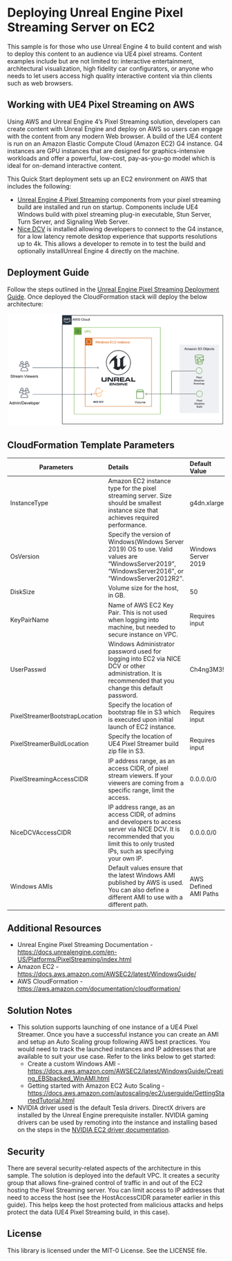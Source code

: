 # Deploying Unreal Engine Pixel Streaming Server on EC2

This sample is for those who use Unreal Engine 4 to build content and wish to deploy this content to an audience via UE4 pixel streams. Content examples include but are not limited to: interactive entertainment, architectural visualization, high fidelity car configurators, or anyone who needs to let users access high quality interactive content via thin clients such as web browsers.

## Working with UE4 Pixel Streaming on AWS

Using AWS and Unreal Engine 4’s Pixel Streaming solution, developers can create content with Unreal Engine and deploy on AWS so users can engage with the content from any modern Web browser. A build of the UE4 content is run on an Amazon Elastic Compute Cloud (Amazon EC2) G4 instance. G4 instances are GPU instances that are designed for graphics-intensive workloads and offer a powerful, low-cost, pay-as-you-go model which is ideal for on-demand interactive content.

This Quick Start deployment sets up an EC2 environment on AWS that includes the following:

* [Unreal Engine 4 Pixel Streaming](https://docs.unrealengine.com/en-US/Platforms/PixelStreaming/index.html) components from your pixel streaming build are installed and run on startup. Components include UE4 Windows build with pixel streaming plug-in executable, Stun Server, Turn Server, and Signaling Web Server.
* [Nice DCV](https://www.google.com/url?sa=t&rct=j&q=&esrc=s&source=web&cd=&cad=rja&uact=8&ved=2ahUKEwjegIuN6YLsAhUIna0KHdNXCBwQFjAAegQIAxAB&url=https%3A%2F%2Faws.amazon.com%2Fhpc%2Fdcv%2F&usg=AOvVaw3zloCNRymwGNnFAuD7OP3M) is installed allowing developers to connect to the G4 instance, for a low latency remote desktop experience that supports resolutions up to 4k. This allows a developer to remote in to test the build and optionally installUnreal Engine 4 directly on the machine.

## Deployment Guide

Follow the steps outlined in the [Unreal Engine Pixel Streaming Deployment Guide](Documentation/Unreal-Engine-Pixel-Streaming-Deployment-Guide.pdf). Once deployed the CloudFormation stack will deploy the below architecture:

![Architecture Diagram](Documentation/Unreal-Engine-Pixel-Streaming-Architecture.png)

## CloudFormation Template Parameters

  | Parameters                      | Details                                                                                   | Default Value      |
  | ---------------------------     |:------------------------------------------------------------------------------------------|:-------------------|
  |InstanceType                     | Amazon EC2 instance type for the pixel streaming server. Size should be smallest instance size that achieves required performance. | g4dn.xlarge |
  |OsVersion                        | Specify the version of Windows(Windows Server 2019) OS to use. Valid values are “WindowsServer2019”, “WindowsServer2016”, or “WindowsServer2012R2”. |  Windows Server 2019 |
  |DiskSize                         | Volume size for the host, in GB.  | 50 |
  |KeyPairName                      | Name of AWS EC2 Key Pair. This is not used when logging into machine, but needed to secure instance on VPC. | Requires input |
  |UserPasswd                       | Windows Administrator password used for logging into EC2 via NICE DCV or other administration. It is recommended that you change this default password. | Ch4ng3M3! |
  |PixelStreamerBootstrapLocation   | Specify the location of bootstrap file in S3 which is executed upon initial launch of EC2 instance.    | Requires input |
  |PixelStreamerBuildLocation       | Specify the location of UE4 Pixel Streamer build zip file in S3. | Requires input |
  |PixelStreamingAccessCIDR         | IP address range, as an access CIDR, of pixel stream viewers. If your viewers are coming from a specific range, limit the access. | 0.0.0.0/0 |
  |NiceDCVAccessCIDR                | IP address range, as an access CIDR, of admins and developers to access server via NICE DCV. It is recommended that you limit this to only trusted IPs, such as specifying your own IP. | 0.0.0.0/0 |
  |Windows AMIs                     | Default values ensure that the latest Windows AMI published by AWS is used. You can also define a different AMI to use with a different path. | AWS Defined AMI Paths |

## Additional Resources

* Unreal Engine Pixel Streaming Documentation - <https://docs.unrealengine.com/en-US/Platforms/PixelStreaming/index.html>
* Amazon EC2 - <https://docs.aws.amazon.com/AWSEC2/latest/WindowsGuide/>
* AWS CloudFormation - <https://aws.amazon.com/documentation/cloudformation/>

## Solution Notes

* This solution supports launching of one instance of a UE4 Pixel Streamer. Once you have a successful instance you can create an AMI and setup an Auto Scaling group following AWS best practices. You would need to track the launched instances and IP addresses that are available to suit your use case. Refer to the links below to get started:
  * Create a custom Windows AMI - <https://docs.aws.amazon.com/AWSEC2/latest/WindowsGuide/Creating_EBSbacked_WinAMI.html>
  * Getting started with Amazon EC2 Auto Scaling - <https://docs.aws.amazon.com/autoscaling/ec2/userguide/GettingStartedTutorial.html>
* NVIDIA driver used is the default Tesla drivers. DirectX drivers are installed by the Unreal Engine prerequisite installer. NVIDIA gaming drivers can be used by remoting into the instance and installing based on the steps in the [NVIDIA EC2 driver documentation](https://docs.aws.amazon.com/AWSEC2/latest/WindowsGuide/install-nvidia-driver.html#nvidia-gaming-driver).

## Security

There are several security-related aspects of the architecture in this sample. The solution is deployed into the default VPC. It creates a security group that allows fine-grained control of traffic in and out of the EC2 hosting the Pixel Streaming server. You can limit access to IP addresses that need to access the host (see the HostAccessCIDR parameter earlier in this guide). This helps keep the host protected from malicious attacks and helps protect the data (UE4 Pixel Streaming build, in this case).

## License

This library is licensed under the MIT-0 License. See the LICENSE file.
